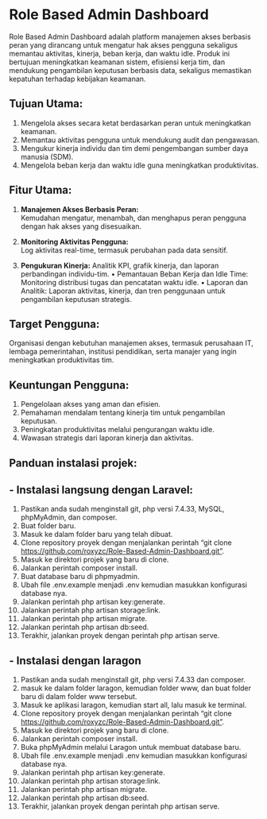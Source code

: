 # Role Based Admin Dashboard
Role Based Admin Dashboard adalah platform manajemen akses berbasis peran yang dirancang untuk mengatur hak akses pengguna sekaligus memantau aktivitas, kinerja, beban kerja, dan waktu idle. Produk ini bertujuan meningkatkan keamanan sistem, efisiensi kerja tim, dan mendukung pengambilan keputusan berbasis data, sekaligus memastikan kepatuhan terhadap kebijakan keamanan.

## Tujuan Utama:
1.	Mengelola akses secara ketat berdasarkan peran untuk meningkatkan keamanan.
2.	Memantau aktivitas pengguna untuk mendukung audit dan pengawasan.
3.	Mengukur kinerja individu dan tim demi pengembangan sumber daya manusia (SDM).
4.	Mengelola beban kerja dan waktu idle guna meningkatkan produktivitas.
   
## Fitur Utama:
1. **Manajemen Akses Berbasis Peran:**  
   Kemudahan mengatur, menambah, dan menghapus peran pengguna dengan hak akses yang disesuaikan.
   
2. **Monitoring Aktivitas Pengguna:**  
    Log aktivitas real-time, termasuk perubahan pada data sensitif.
3. **Pengukuran Kinerja:**
   Analitik KPI, grafik kinerja, dan laporan perbandingan individu-tim.
•	Pemantauan Beban Kerja dan Idle Time:
    Monitoring distribusi tugas dan pencatatan waktu idle.
•	Laporan dan Analitik:
    Laporan aktivitas, kinerja, dan tren penggunaan untuk pengambilan keputusan strategis.
    
## Target Pengguna:
Organisasi dengan kebutuhan manajemen akses, termasuk perusahaan IT, lembaga pemerintahan, institusi pendidikan, serta manajer yang ingin meningkatkan produktivitas tim.

## Keuntungan Pengguna:
1.	Pengelolaan akses yang aman dan efisien.
2.	Pemahaman mendalam tentang kinerja tim untuk pengambilan keputusan.
3.	Peningkatan produktivitas melalui pengurangan waktu idle.
4.	Wawasan strategis dari laporan kinerja dan aktivitas.

## Panduan instalasi projek:
## -	Instalasi langsung dengan Laravel:
1.	Pastikan anda sudah menginstall git, php versi 7.4.33, MySQL, phpMyAdmin, dan composer.
2.	Buat folder baru.
3.	Masuk ke dalam folder baru yang telah dibuat.
4.	Clone repository proyek dengan menjalankan perintah “git clone https://github.com/roxyzc/Role-Based-Admin-Dashboard.git”.
5.	Masuk ke direktori projek yang baru di clone.
6.	Jalankan perintah composer install.
7.	Buat database baru di phpmyadmin.
8.	Ubah file .env.example menjadi .env kemudian masukkan konfigurasi database nya. 
9.	Jalankan perintah php artisan key:generate.
10.	Jalankan perintah php artisan storage:link.
11.	Jalankan perintah php artisan migrate.
12.	Jalankan perintah php artisan db:seed.
13.	Terakhir, jalankan proyek dengan perintah php artisan serve.

## -	Instalasi dengan laragon
1.	Pastikan anda sudah menginstall git, php versi 7.4.33 dan composer.
2.	masuk ke dalam folder laragon, kemudian folder www, dan buat folder baru di dalam folder www tersebut.
3.	Masuk ke aplikasi laragon, kemudian start all, lalu masuk ke terminal.
4.	Clone repository proyek dengan menjalankan perintah “git clone https://github.com/roxyzc/Role-Based-Admin-Dashboard.git”.
5.	Masuk ke direktori projek yang baru di clone. 
6.	Jalankan perintah composer install.
7.	Buka phpMyAdmin melalui Laragon untuk membuat database baru.
8.	Ubah file .env.example menjadi .env kemudian masukkan konfigurasi database nya. 
9.	Jalankan perintah php artisan key:generate.
10.	Jalankan perintah php artisan storage:link.
11.	Jalankan perintah php artisan migrate.
12.	Jalankan perintah php artisan db:seed.
13.	Terakhir, jalankan proyek dengan perintah php artisan serve.

